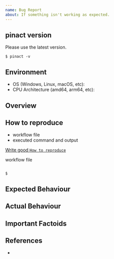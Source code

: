 ```yaml
---
name: Bug Report
about: If something isn't working as expected.
---
```


## pinact version

Please use the latest version.

```console
$ pinact -v

```

## Environment

* OS (Windows, Linux, macOS, etc):
* CPU Architecture (amd64, arm64, etc):

## Overview

## How to reproduce

* workflow file
* executed command and output

[Write good `How to reproduce`](https://github.com/suzuki-shunsuke/oss-contribution-guide#write-good-how-to-reproduce)

workflow file

```yaml
```

```console
$ 
```

## Expected Behaviour

## Actual Behaviour

## Important Factoids

## References

* 
